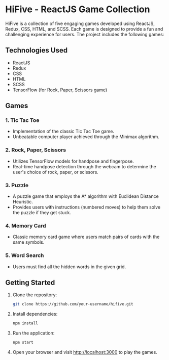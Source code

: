 # HiFive - ReactJS Game Collection

HiFive is a collection of five engaging games developed using ReactJS, Redux, CSS, HTML, and SCSS. Each game is designed to provide a fun and challenging experience for users. The project includes the following games:

## Technologies Used
- ReactJS
- Redux
- CSS
- HTML
- SCSS
- TensorFlow (for Rock, Paper, Scissors game)
  
## Games

### 1. Tic Tac Toe
- Implementation of the classic Tic Tac Toe game.
- Unbeatable computer player achieved through the Minimax algorithm.

### 2. Rock, Paper, Scissors
- Utilizes TensorFlow models for handpose and fingerpose.
- Real-time handpose detection through the webcam to determine the user's choice of rock, paper, or scissors.

### 3. Puzzle
- A puzzle game that employs the A* algorithm with Euclidean Distance Heuristic.
- Provides users with instructions (numbered moves) to help them solve the puzzle if they get stuck.

### 4. Memory Card
- Classic memory card game where users match pairs of cards with the same symbols.

### 5. Word Search
- Users must find all the hidden words in the given grid.

## Getting Started
1. Clone the repository:
   ```bash
   git clone https://github.com/your-username/hifive.git
   ```

2. Install dependencies:
   ```bash
   npm install
   ```

3. Run the application:
   ```bash
   npm start
   ```

4. Open your browser and visit [http://localhost:3000](http://localhost:3000) to play the games.
